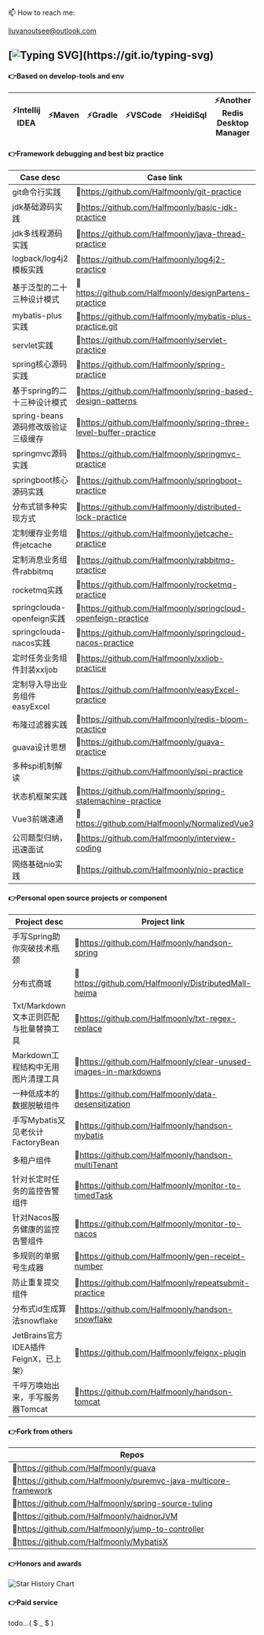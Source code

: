 <!--
**Halfmoonly/Halfmoonly** is a ✨ _special_ ✨ repository because its `README.md` (this file) appears on your GitHub profile.
Here are some ideas to get you started:
- 🔭 I’m currently working on ...
- 🌱 I’m currently learning ...
- 👯 I’m looking to collaborate on ...
- 🤔 I’m looking for help with ...
- 💬 Ask me about ...
- 📫 How to reach me: liuyanoutsee@outlook.com
- 😄 Pronouns: ...
- ⚡ Fun fact: ...
-->
📫 How to reach me: <p>liuyanoutsee@outlook.com</p>

[![Typing SVG](https://readme-typing-svg.demolab.com?font=Exo+2&size=28&pause=1000&vCenter=true&width=700&lines=requirements+and+ideas+are+the+origin+of+programming...)](https://git.io/typing-svg)
---
#### 👉Based on develop-tools and env
| ⚡Intellij IDEA | ⚡Maven | ⚡Gradle | ⚡VSCode | ⚡HeidiSql | ⚡Another Redis Desktop Manager | ⚡WindTerm | ⚡VMware | ⚡Centos | ⚡Docker |
| ----------- | ----------- | ----------- | ----------- | ----------- | ----------- | ----------- | ----------- | ----------- | ----------- |

#### 👉Framework debugging and best biz practice
| Case desc | Case link |
| ----------- | ----------- |
| git命令行实践 | 🐞https://github.com/Halfmoonly/git-practice |
| jdk基础源码实践 | 🐞https://github.com/Halfmoonly/basic-jdk-practice |
| jdk多线程源码实践 | 🐞https://github.com/Halfmoonly/java-thread-practice |
| logback/log4j2模板实践 | 🐞https://github.com/Halfmoonly/log4j2-practice |
| 基于泛型的二十三种设计模式 | 🐞https://github.com/Halfmoonly/designPartens-practice |
| mybatis-plus实践 | 🐞https://github.com/Halfmoonly/mybatis-plus-practice.git |
| servlet实践 | 🐞https://github.com/Halfmoonly/servlet-practice |
| spring核心源码实践 | 🐞https://github.com/Halfmoonly/spring-practice |
| 基于spring的二十三种设计模式 | 🐞https://github.com/Halfmoonly/spring-based-design-patterns |
| spring-beans源码修改版验证三级缓存 | 🐞https://github.com/Halfmoonly/spring-three-level-buffer-practice |
| springmvc源码实践 | 🐞https://github.com/Halfmoonly/springmvc-practice |
| springboot核心源码实践 | 🐞https://github.com/Halfmoonly/springboot-practice |
| 分布式锁多种实现方式 | 🐞https://github.com/Halfmoonly/distributed-lock-practice |
| 定制缓存业务组件jetcache | 🐞https://github.com/Halfmoonly/jetcache-practice |
| 定制消息业务组件rabbitmq | 🐞https://github.com/Halfmoonly/rabbitmq-practice |
| rocketmq实践 | 🐞https://github.com/Halfmoonly/rocketmq-practice |
| springclouda-openfeign实践 | 🐞https://github.com/Halfmoonly/springcloud-openfeign-practice |
| springclouda-nacos实践 | 🐞https://github.com/Halfmoonly/springcloud-nacos-practice |
| 定时任务业务组件封装xxljob | 🐞https://github.com/Halfmoonly/xxljob-practice |
| 定制导入导出业务组件easyExcel | 🐞https://github.com/Halfmoonly/easyExcel-practice |
| 布隆过滤器实践 | 🐞https://github.com/Halfmoonly/redis-bloom-practice |
| guava设计思想 | 🐞https://github.com/Halfmoonly/guava-practice |
| 多种spi机制解读 | 🐞https://github.com/Halfmoonly/spi-practice |
| 状态机框架实践 | 🐞https://github.com/Halfmoonly/spring-statemachine-practice |
| Vue3前端速通 | 🐞https://github.com/Halfmoonly/NormalizedVue3 |
| 公司题型归纳，迅速面试 | 🐞https://github.com/Halfmoonly/interview-coding |
| 网络基础nio实践 | 🐞https://github.com/Halfmoonly/nio-practice |

#### 👉Personal open source projects or component
| Project desc | Project link |
| ----------- | ----------- |
| 手写Spring助你突破技术瓶颈 | 🚀https://github.com/Halfmoonly/handson-spring |
| 分布式商城 | 🚀https://github.com/Halfmoonly/DistributedMall-heima |
| Txt/Markdown文本正则匹配与批量替换工具 | 🚀https://github.com/Halfmoonly/txt-regex-replace |
| Markdown工程结构中无用图片清理工具 | 🚀https://github.com/Halfmoonly/clear-unused-images-in-markdowns |
| 一种低成本的数据脱敏组件 | 🚀https://github.com/Halfmoonly/data-desensitization |
| 手写Mybatis又见老伙计FactoryBean | 🚀https://github.com/Halfmoonly/handson-mybatis |
| 多租户组件 | 🚀https://github.com/Halfmoonly/handson-multiTenant |
| 针对长定时任务的监控告警组件 | 🚀https://github.com/Halfmoonly/monitor-to-timedTask |
| 针对Nacos服务健康的监控告警组件 | 🚀https://github.com/Halfmoonly/monitor-to-nacos |
| 多规则的单据号生成器 | 🚀https://github.com/Halfmoonly/gen-receipt-number |
| 防止重复提交组件 | 🚀https://github.com/Halfmoonly/repeatsubmit-practice |
| 分布式id生成算法snowflake | 🚀https://github.com/Halfmoonly/handson-snowflake |
| JetBrains官方IDEA插件FeignX，已上架） | 🚀https://github.com/Halfmoonly/feignx-plugin |
| 千呼万唤始出来，手写服务器Tomcat | 🚀https://github.com/Halfmoonly/handson-tomcat |

#### 👉Fork from others
| Repos |
| ----------- |
| 🌱https://github.com/Halfmoonly/guava |
| 🌱https://github.com/Halfmoonly/puremvc-java-multicore-framework |
| 🌱https://github.com/Halfmoonly/spring-source-tuling |
| 🌱https://github.com/Halfmoonly/haidnorJVM |
| 🌱https://github.com/Halfmoonly/jump-to-controller |
| 🌱https://github.com/Halfmoonly/MybatisX |

#### 👉Honors and awards
<picture>
  <img
    alt="Star History Chart"
    src="https://api.star-history.com/svg?repos=Halfmoonly/data-desensitization,Halfmoonly/feignx-plugin,Halfmoonly/clear-unused-images-in-markdowns&type=Date&theme=dark"
  />
</picture>

#### 👉Paid service
todo...( $ _ $ )
